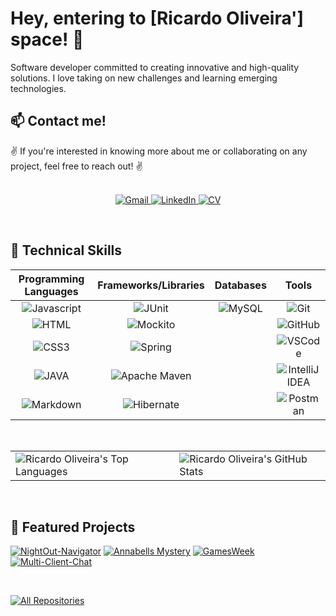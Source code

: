 # Hey, entering to [Ricardo Oliveira'] space! 👋

Software developer committed to creating innovative and high-quality solutions. I love taking on new challenges and learning emerging technologies.

## 📫 Contact me!

✌️ If you're interested in knowing more about me or collaborating on any project, feel free to reach out! ✌️
<br/>
<br/>
<p align="center">
    <a href="mailto:seuemail@gmail.com">
        <img src="https://img.shields.io/badge/Gmail-D14836?style=for-the-badge&logo=gmail&logoColor=white" alt="Gmail"/>
    </a>
    <a href="https://www.linkedin.com/in/ricard0oliveira" target="_blank">
        <img src="https://img.shields.io/badge/LinkedIn-0077B5?style=for-the-badge&logo=linkedin&logoColor=white" alt="LinkedIn"/>
    </a>
    <a href="RICARDO OLIVEIRA.pdf" download>
        <img src="https://img.shields.io/badge/CV-4285F4?style=for-the-badge&logo=Github&logoColor=white" alt="CV"/>
    </a>
</p>
<br/>

## 🚀 Technical Skills

| Programming Languages | Frameworks/Libraries | Databases | Tools |
| :---: | :---: | :---: | :---: |
| ![Javascript](https://img.shields.io/badge/Javascript-F0DB4F?style=for-the-badge&labelColor=black&logo=javascript&logoColor=F0DB4F) | ![JUnit](https://img.shields.io/badge/JUnit-25A162?style=for-the-badge&logo=junit5&logoColor=white) | ![MySQL](https://img.shields.io/badge/MySQL-4479A1?style=for-the-badge&logo=mysql&logoColor=white) | ![Git](https://img.shields.io/badge/Git-F05032?style=for-the-badge&logo=git&logoColor=white) |
| ![HTML](https://img.shields.io/badge/HTML5-E34F26?style=for-the-badge&logo=html5&logoColor=white) | ![Mockito](https://img.shields.io/badge/Mockito-DC143C?style=for-the-badge&logo=mockito&logoColor=white) | | ![GitHub](https://img.shields.io/badge/GitHub-181717?style=for-the-badge&logo=github&logoColor=white) |
| ![CSS3](https://img.shields.io/badge/CSS3-1572B6?style=for-the-badge&logo=css3&logoColor=white) | ![Spring](https://img.shields.io/badge/Spring-6DB33F?style=for-the-badge&logo=spring&logoColor=white) | | ![VSCode](https://img.shields.io/badge/Visual_Studio-0078d7?style=for-the-badge&logo=visual%20studio&logoColor=white) |
| ![JAVA](https://img.shields.io/badge/JAVA-007396?style=for-the-badge&logo=java&logoColor=white) | ![Apache Maven](https://img.shields.io/badge/Apache_Maven-C71A36?style=for-the-badge&logo=apache-maven&logoColor=white) | | ![IntelliJ IDEA](https://img.shields.io/badge/IntelliJ_IDEA-000000?style=for-the-badge&logo=intellij%20idea&logoColor=white) |
| ![Markdown](https://img.shields.io/badge/Markdown-000000?style=for-the-badge&logo=markdown&logoColor=white) | ![Hibernate](https://img.shields.io/badge/Hibernate-59666C?style=for-the-badge&logo=hibernate&logoColor=white)  | | ![Postman](https://img.shields.io/badge/Postman-FF6C37?style=for-the-badge&logo=postman&logoColor=white) |

<br/>

<table align="center">
  <tr>
    <td><img src="https://github-readme-stats.vercel.app/api/top-langs?username=OliveiraDevCode&show_icons=true&locale=en&layout=compact&theme=radical" alt="Ricardo Oliveira's Top Languages"></td>
    <td><img src="https://github-readme-stats.vercel.app/api?username=OliveiraDevCode&show_icons=true&locale=en&theme=radical" alt="Ricardo Oliveira's GitHub Stats"></td>
  </tr>
</table>

<br/>

## 🌱 Featured Projects
  
[![NightOut-Navigator](https://github-readme-stats.vercel.app/api/pin/?username=OliveiraDevCode&repo=NightOut-Navigator&border_color=7F3FBF&bg_color=0D1117&title_color=C9D1D9&text_color=8B949E&icon_color=7F3FBF)](https://github.com/OliveiraDevCode/NightOut-Navigator)
[![Annabells Mystery](https://github-readme-stats.vercel.app/api/pin/?username=OliveiraDevCode&repo=AnnabellsMystery&border_color=7F3FBF&bg_color=0D1117&title_color=C9D1D9&text_color=8B949E&icon_color=7F3FBF)](https://github.com/OliveiraDevCode/AnnabellsMystery)
[![GamesWeek](https://github-readme-stats.vercel.app/api/pin/?username=OliveiraDevCode&repo=GamesWeek&border_color=7F3FBF&bg_color=0D1117&title_color=C9D1D9&text_color=8B949E&icon_color=7F3FBF)](https://github.com/OliveiraDevCode/GamesWeek)
[![Multi-Client-Chat](https://github-readme-stats.vercel.app/api/pin/?username=OliveiraDevCode&repo=Multi-Client-Chat&border_color=7F3FBF&bg_color=0D1117&title_color=C9D1D9&text_color=8B949E&icon_color=7F3FBF)](https://github.com/OliveiraDevCode/Multi-Client-Chat)

<br/>

<p align="left">
  <a href="https://github.com/OliveiraDevCode?tab=repositories" target="_blank"><img alt="All Repositories" title="All Repositories" src="https://img.shields.io/badge/-All%20Repos-2962FF?style=for-the-badge&logo=koding&logoColor=white"/></a>
</p>
